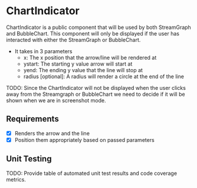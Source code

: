 # ChartIndicator

ChartIndicator is a public component that will be used by both StreamGraph and BubbleChart. This
component will only be displayed if the user has interacted with either the StreamGraph or
BubbleChart.

* It takes in 3 parameters 
  * x: The x position that the arrow/line will be rendered at
  * ystart: The starting y value arrow will start at
  * yend: The ending y value that the line will stop at
  * radius [optional]: A radius will render a circle at the end of the line

TODO: Since the ChartIndicator will not be displayed when the user clicks away from the Streamgraph
or BubbleChart we need to decide if it will be shown when we are in screenshot mode.

## Requirements
* [X] Renders the arrow and the line
* [X] Position them appropriately based on passed parameters

## Unit Testing
TODO: Provide table of automated unit test results and code coverage metrics.
